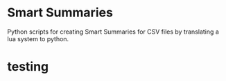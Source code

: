 # Smart Summaries

Python scripts for creating Smart Summaries for CSV files by translating a lua system to python.

# testing
